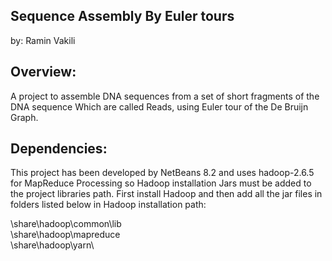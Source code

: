 ## Sequence Assembly By Euler tours



by: Ramin Vakili

## Overview:

A project to assemble DNA sequences from a set of short fragments of the DNA sequence Which are called Reads, using Euler tour of the De Bruijn Graph.

## Dependencies:

This project has been developed by NetBeans 8.2 and uses hadoop-2.6.5 for MapReduce Processing so Hadoop installation Jars must be added to the project libraries path. 
First install Hadoop and then add all the jar files in folders listed below in Hadoop installation path:

\share\hadoop\common\lib\
\share\hadoop\mapreduce\
\share\hadoop\yarn\ 


